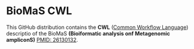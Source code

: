 # BioMaS CWL

This GitHub distribution contains the **CWL** ([Common Workflow Language](https://github.com/common-workflow-language/common-workflow-language)) descriptio of the BioMaS **(Bioiformatic analysis onf Metagenomic ampliconS)** [PMID: 26130132](https://bmcbioinformatics.biomedcentral.com/articles/10.1186/s12859-015-0595-z).
